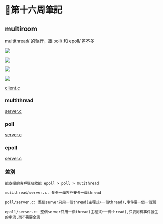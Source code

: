 # 📖第十六周筆記

## multiroom

multithread/ 的執行，跟 poll/ 和 epoll/ 差不多

![](https://nohano1l.github.io/sp109b/note/week16/picture/0.png)

![](https://nohano1l.github.io/sp109b/note/week16/picture/1.png)

![](https://nohano1l.github.io/sp109b/note/week16/picture/2.png)

![](https://nohano1l.github.io/sp109b/note/week16/picture/3.png)

[client.c](https://github.com/nohano1l/sp109b/blob/main/note/week16/client.c)

### multithread

[server.c](https://github.com/nohano1l/sp109b/blob/main/note/week16/server1.c)

### poll

[server.c](https://github.com/nohano1l/sp109b/blob/main/note/week16/server2.c)

### epoll

[server.c](https://github.com/nohano1l/sp109b/blob/main/note/week16/server3.c)

### 差別
```
能支撐的客戶端及效能 epoll > poll > mutithread

mutithread/server.c: 每多一個客戶要多一個thread

poll/server.c: 整個server只用一個thread(主程式+一個thread),事件要一個一個測

epoll/server.c: 整個server只用一個thread(主程式+一個thread),只要測有事件發生的串流,而不需要全測
```